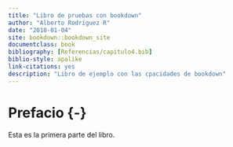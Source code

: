 ```yaml
--- 
title: "Libro de pruebas con bookdown"
author: "Alberto Rodríguez R"
date: "2018-01-04"
site: bookdown::bookdown_site
documentclass: book
bibliography: [Referencias/capitulo4.bib]
biblio-style: apalike
link-citations: yes
description: "Libro de ejemplo con las cpacidades de bookdown"
---
```


# Prefacio {-}

Esta es la primera parte del libro. 
